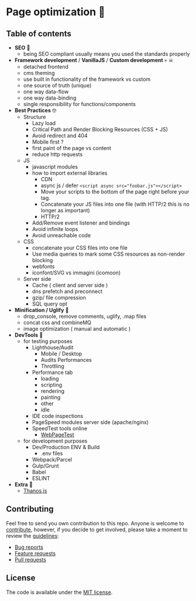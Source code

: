 # Page optimization 🤷‍

## Table of contents
  - **SEO** 🧐
    - being SEO compliant usually means you used the standards properly
  - **Framework development** / **VanillaJS** / **Custom development** 💀 ☠
    - detached frontend
    - cms theming
    - use built in functionality of the framework vs custom
    - one source of truth (unique)
    - one way data-flow
    - one way data-binding
    - single responsibility for functions/components    
  - **Best Practices** 🤓
    - Structure 
        - Lazy load
        - Critical Path and Render Blocking Resources (CSS + JS)
        - Avoid redirect and 404
        - Mobile first ?
        - first paint of the page vs content 
        - reduce http requests
    - JS
      - javascript modules
      - how to import external libraries
        - CDN
        - async js / defer
          ```<script async src="foobar.js"></script> ```
        - Move your scripts to the bottom of the page right before your </body> tag.
        - Concatenate your JS files into one file (with HTTP/2 this is no longer as important)
        - HTTP/2
      - Add/Remove event listener and bindings
      - Avoid infinite loops
      - Avoid unreachable code
    - CSS
      - concatenate your CSS files into one file
      - Use media queries to mark some CSS resources as non-render blocking
      - webfonts
      - iconfont/SVG vs immagini (icomoon) 
    - Server side  
      - Cache ( client and server side )
      - dns prefetch and preconnect
      - gzip/ file compression
      - SQL query opt  
  - **Minification / Uglify** 👹
    - drop_console, remove comments, uglify, .map files
    - concat css and combineMQ
    - image optimization ( manual and automatic )
  - **DevTools** 🤖
    - for testing purposes
      - Lighthouse/Audit
        - Mobile / Desktop
        - Audits Performances
        - Throttling
      - Performance tab
        - loading
        - scripting
        - rendering
        - painting
        - other 
        - idle
      - IDE code inspections
      - PageSpeed modules server side (apache/nginx)
      - SpeedTest tools online
        - [WebPageTest](https://www.webpagetest.org)
    - for development purposes
      - Dev/Production ENV & Build
        - .env files
      - Webpack/Parcel
      - Gulp/Grunt
      - Babel
      - ESLINT
  - **Extra** 🤟
    - [Thanos.js](https://thanosjs.org)


## Contributing


Feel free to send you own contribution to this repo.
Anyone is welcome to [contribute](.github/CONTRIBUTING.md),
however, if you decide to get involved, please take a moment to review
the [guidelines](.github/CONTRIBUTING.md):

* [Bug reports](.github/CONTRIBUTING.md#bugs)
* [Feature requests](.github/CONTRIBUTING.md#features)
* [Pull requests](.github/CONTRIBUTING.md#pull-requests)


## License

The code is available under the [MIT license](LICENSE.txt).
